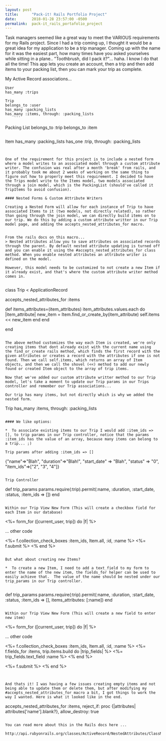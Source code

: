 ```yaml
---
layout: post
title:      "Pack-it! Rails Portfolio Project"
date:       2018-01-28 23:57:00 -0500
permalink:  pack-it_rails_portafolio_project
---
```



Task managers seemed like a great way to meet the VARIOUS requirements for my Rails project. Since I had a trip coming up, I thought it would be a great idea for my application to be a trip manager. Coming up with the name for it was the easiest part, how many times have you asked yourselves while sitting in a plane.. "Toothbrush, did I pack it?"... haha. I know I do that all the time! This app lets you create an account, then a trip and then add items to your packing list, then you can mark your trip as complete.  

My Active Record associations...

```
User
has_many :trips
```

```
Trip
belongs_to :user
has_many :packing_lists
has_many :items, through: :packing_lists
	```

```
Packing List 
belongs_to :trip
belongs_to :item
```

```
Item
has_many :packing_lists
has_one :trip, through: :packing_lists
```


One of the requirement for this project is to include a nested form where a model writes to an associated model through a custom attribute writer. The confusion was real after a month 'break' from rails, and it probably took me about 2 weeks of working on the same thing to figure out how to properly meet this requirement. I decided to have the Trips model write to the Items model, two models associated through a join model, which is the PackingList (should've called it TripItems to avoid confusion). 

#### Nested Forms & Custom Attribute Writers

Creating a Nested Form will allow for each instance of Trip to have associated Items to it (two models, not directly related), so rather than going through the join model, we can directly build items on to our trip. We do this by adding a custom attribute writter in our Trip model page, and adding the accepts_nested_attributes_for macro. 


From the rails docs on this macro...
> Nested attributes allow you to save attributes on associated records through the parent. By default nested attribute updating is turned off and you can enable it using the #accepts_nested_attributes_for class method. When you enable nested attributes an attribute writer is defined on the model.

However, this model needs to be customized to not create a new Item if it already exist, and that's where the custom attribute writer method comes in. 


```
class Trip < ApplicationRecord

accepts_nested_attributes_for :items 


def items_attributes=(item_attributes)
    item_attributes.values.each do |item_attribute|
        new_item = Item.find_or_create_by(item_attribute)
        self.items << new_item
    end
  end
	
end
```

The above method customizes the way each Item is created, we're only creating items that dont already exist with the current name using  the find_or_create rails method, which finds the first record with the given attributes or creates a record with the attributes if one is not found. Then we call self.items, which returns an array of Item objects, and then we call the shovel (<<) method to add our newly found or created Item object to the array of trip items.  

Now that we've added our custom attribute writter method to our Trip model, let's take a moment to update our Trip params in our Trips controller and remember our Trip associations... 

Our trip has many items, but not directly which is why we added the nested form.  

```
Trip
has_many :items, through: :packing_lists
```

#### We like options:

*  To associate existing items to our Trip I would add :item_ids => [], to trip params in our Trip controller, notice that the params :item_ids has the value of an array, because many items can belong to a trip... ;)

Trip params after adding :item_ids => []

```
{"name"=>"Blah", "duration"=>"Blah!", "start_date" => "Blah", "status" => "0",  "item_ids"=>["2", "3", "4"]}
```

Trip Controller

```
def trip_params
    params.require(:trip).permit(:name, :duration, :start_date, :status, :item_ids => [])
  end
```

Within our Trip View New Form (This will create a checkbox field for each Item in our database)

```
<%= form_for ([current_user, trip]) do |f| %>

... other code

<%= f.collection_check_boxes :item_ids, Item.all, :id, :name %> 
<%= f.submit %>
<% end %>
```

But what about creating new Items?

*  To create a new Item, I need to add a text_field to my form to enter the name of the new item, the fields_for helper can be used to easily achieve that.  The value of the name should be nested under our trip_params in our Trip controller.  


```
def trip_params
    params.require(:trip).permit(:name, :duration, :start_date, :status, :item_ids => [], items_attributes: [:name])
  end
```

Within our Trip View New Form (This will create a new field to enter new item)

```
<%= form_for ([current_user, trip]) do |f| %>

... other code

<%= f.collection_check_boxes :item_ids, Item.all, :id, :name %> 
<%= f.fields_for :items, trip.items.build do |trip_fields| %>
	<%= trip_fields.text_field :name %>
<% end %>

<%= f.submit %>
<% end %>
```


And thats it! I was having a few issues creating empty items and not being able to update them or delete them, but after modifying my #accepts_nested_attributes_for macro a bit, I got things to work the way I wanted. Here is what it looked like in the end. 

```
accepts_nested_attributes_for :items, reject_if: proc {|attributes| attributes['name'].blank?}, allow_destroy: true
```

You can read more about this in the Rails docs here ...

http://api.rubyonrails.org/classes/ActiveRecord/NestedAttributes/ClassMethods.html






